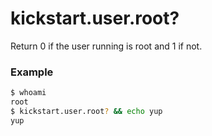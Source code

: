 # kickstart.user.root?

Return 0 if the user running is root and 1 if not.


### Example

```bash
$ whoami
root
$ kickstart.user.root? && echo yup
yup
```

